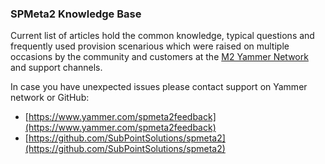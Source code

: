 ﻿---
Title: Knowledge base
Description: KB
Order: 300

Project.LinkTitle:  "Knowledge base"
Project.LinkOrder:  60

Nav.TopNodeTitle: "Knowledge base"
Nav.TopNodeOrder: 60
---

### SPMeta2 Knowledge Base

Current list of articles hold the common knowledge, typical questions and frequently used provision scenarious which were raised on multiple occasions by the community and customers at the [M2 Yammer Network](https://www.yammer.com/spmeta2feedback) and support channels.

In case you have unexpected issues please contact support on Yammer network or GitHub:

* [https://www.yammer.com/spmeta2feedback](https://www.yammer.com/spmeta2feedback)
* [https://github.com/SubPointSolutions/spmeta2](https://github.com/SubPointSolutions/spmeta2)